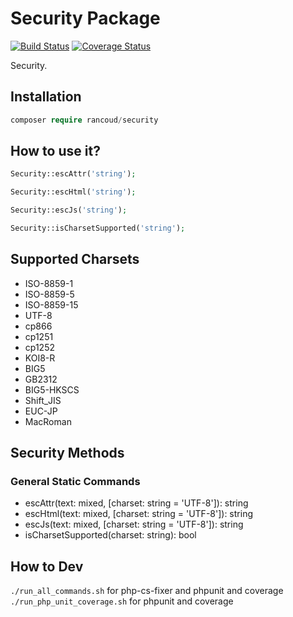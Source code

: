 # Security Package

[![Build Status](https://travis-ci.org/rancoud/Security.svg?branch=master)](https://travis-ci.org/rancoud/Security) [![Coverage Status](https://coveralls.io/repos/github/rancoud/Security/badge.svg?branch=master)](https://coveralls.io/github/rancoud/Security?branch=master)

Security.  

## Installation
```php
composer require rancoud/security
```

## How to use it?
```php
Security::escAttr('string');

Security::escHtml('string');

Security::escJs('string');

Security::isCharsetSupported('string');
```

## Supported Charsets
* ISO-8859-1
* ISO-8859-5
* ISO-8859-15
* UTF-8
* cp866
* cp1251
* cp1252
* KOI8-R
* BIG5
* GB2312
* BIG5-HKSCS
* Shift_JIS
* EUC-JP
* MacRoman

## Security Methods
### General Static Commands  
* escAttr(text: mixed, [charset: string = 'UTF-8']): string  
* escHtml(text: mixed, [charset: string = 'UTF-8']): string  
* escJs(text: mixed, [charset: string = 'UTF-8']): string  
* isCharsetSupported(charset: string): bool  

## How to Dev
`./run_all_commands.sh` for php-cs-fixer and phpunit and coverage  
`./run_php_unit_coverage.sh` for phpunit and coverage  